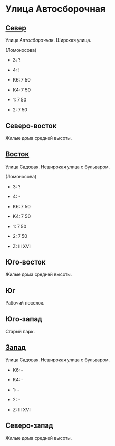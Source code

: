 # Улица Автосборочная

## [Север](./10565090.md)

Улица *Автосборочная*.
Широкая улица.

(Ломоносова)

* 3:    ?
* 4:    !

* K6:   7   50
* K4:   7   50
* 1:    7   50
* 2:    7   50

## Северо-восток

Жилые дома средней высоты.

## [Восток](./10570095.md)

Улица Садовая.
Неширокая улица с бульваром.

(Ломоносова)

* 3:    ?
* 4:    -

* K6:   7   50
* K4:   7   50
* 1:    7   50
* 2:    7   50

* Z:    III XVI

## Юго-восток

Жилые дома средней высоты.

## Юг

Рабочий поселок.

## Юго-запад

Старый парк.

## [Запад](./10560095.md)

Улица Садовая.
Неширокая улица с бульваром.

* K6:   -
* K4:   -
* 1:    -
* 2:    -

* Z:    III XVI

## Северо-запад

Жилые дома средней высоты.
